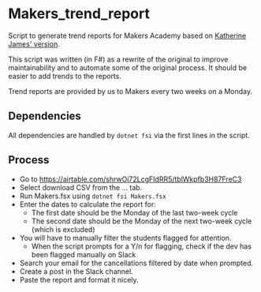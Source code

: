 # Makers_trend_report

Script to generate trend reports for Makers Academy based on
[Katherine James' version](https://github.com/CoGrammarCodeReview/Makers_trend_report).

This script was written (in F#) as a rewrite of the original to improve
maintainability and to automate some of the original process. It should
be easier to add trends to the reports.

Trend reports are provided by us to Makers every two weeks on a Monday.

## Dependencies

All dependencies are handled by `dotnet fsi` via the first lines in the
script.

## Process

* Go to https://airtable.com/shrwOi72LcgFIdRR5/tblWkpfb3H87FreC3
* Select download CSV from the … tab.
* Run Makers.fsx using `dotnet fsi Makers.fsx`
* Enter the dates to calculate the report for:
    * The first date should be the Monday of the last two-week cycle
    * The second date should be the Monday of the next two-week cycle (which is excluded)
* You will have to manually filter the students flagged for attention.
  *  When the script prompts for a Y/n for flagging, check if the dev
    has been flagged manually on Slack
* Search your email for the cancellations filtered by date when prompted.
* Create a post in the Slack channel.
* Paste the report and format it nicely.